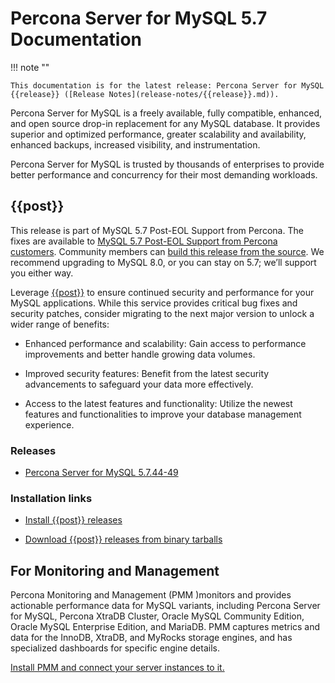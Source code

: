 
# Percona Server for MySQL 5.7 Documentation

!!! note ""

    This documentation is for the latest release: Percona Server for MySQL {{release}} ([Release Notes](release-notes/{{release}}.md)).

Percona Server for MySQL is a freely available, fully compatible, enhanced, and open source drop-in replacement for any MySQL database. It provides superior and optimized performance, greater scalability and availability, enhanced backups, increased visibility, and instrumentation.

Percona Server for MySQL is trusted by thousands of enterprises to provide better performance and concurrency for their most demanding workloads.

## {{post}}

This release is part of MySQL 5.7 Post-EOL Support from Percona. The fixes are available to [MySQL 5.7 Post-EOL Support from Percona customers]. Community members can [build this release from the source]. We recommend upgrading to MySQL 8.0, or you can stay on 5.7; we’ll support you either way.

Leverage [{{post}}](https://www.percona.com/navigating-mysql-5-7-end-of-life) to ensure continued security and performance for your MySQL applications. While this service provides critical bug fixes and security patches, consider migrating to the next major version to unlock a wider range of benefits:

* Enhanced performance and scalability: Gain access to performance improvements and better handle growing data volumes.

* Improved security features: Benefit from the latest security advancements to safeguard your data more effectively.

* Access to the latest features and functionality: Utilize the newest features and functionalities to improve your database management experience.

### Releases

* [Percona Server for MySQL 5.7.44-49](release-notes/5.7.44-49.md)

### Installation links 

* [Install {{post}} releases](installation/install-eol.md)

* [Download {{post}} releases from binary tarballs](./installation/binary-tarball.md)


## For Monitoring and Management

Percona Monitoring and Management (PMM )monitors and provides actionable performance data for MySQL variants, including Percona Server for MySQL, Percona XtraDB Cluster, Oracle MySQL Community Edition, Oracle MySQL Enterprise Edition, and MariaDB. PMM captures metrics and data for the InnoDB, XtraDB, and MyRocks storage engines, and has specialized dashboards for specific engine details.

[Install PMM and connect your server instances to it.](https://docs.percona.com/percona-monitoring-and-management/get-started/index.html)

[MySQL 5.7 Post-EOL Support from Percona customers]: https://www.percona.com/post-mysql-5-7-eol-support

[build this release from the source]: /installation/git-source-tree.md

